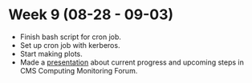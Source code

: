 # Week 9 (08-28 - 09-03)

*   Finish bash script for cron job.
*   Set up cron job with kerberos.
*   Start making plots.
*   Made a [presentation](./Presentations/Presentation_Justinas_Rumsevicius_2017-08-30.pdf) about current progress and upcoming steps in CMS Computing Monitoring Forum.
